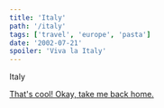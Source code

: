 ```yaml
---
title: 'Italy'
path: '/italy'
tags: ['travel', 'europe', 'pasta']
date: '2002-07-21'
spoiler: 'Viva la Italy'
---
```


Italy

[That's cool! Okay, take me back home.](/)
